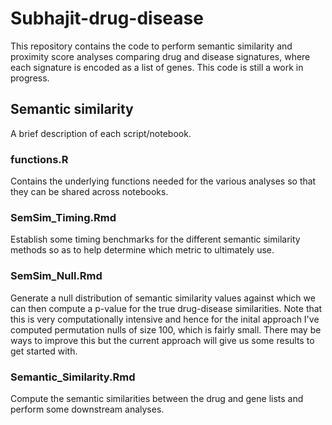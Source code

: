 # Subhajit-drug-disease
 
This repository contains the code to perform semantic similarity and proximity score analyses comparing drug and disease signatures, where each signature is encoded as a list of genes. This code is still a work in progress.

## Semantic similarity

A brief description of each script/notebook.

### functions.R

Contains the underlying functions needed for the various analyses so that they can be shared across notebooks.

### SemSim_Timing.Rmd

Establish some timing benchmarks for the different semantic similarity methods so as to help determine which metric to ultimately use.


### SemSim_Null.Rmd

Generate a null distribution of semantic similarity values against which we can then compute a p-value for the true drug-disease similarities. Note that this is very computationally intensive and hence for the inital approach I've computed permutation nulls of size 100, which is fairly small. There may be ways to improve this but the current approach will give us some results to get started with.

### Semantic_Similarity.Rmd

Compute the semantic similarities between the drug and gene lists and perform some downstream analyses.

